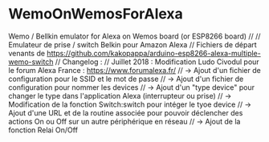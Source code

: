 # WemoOnWemosForAlexa
  Wemo / Bellkin emulator for Alexa on Wemos board (or ESP8266 board)
  //
  // Emulateur de prise / switch Belkin pour Amazon Alexa
  // Fichiers de départ venants de https://github.com/kakopappa/arduino-esp8266-alexa-multiple-wemo-switch
// Changelog :
// Juillet 2018 : Modification Ludo Civodul pour le forum Alexa France : https://www.forumalexa.fr/
// -> Ajout d'un fichier de configuration pour le SSID et le mot de passe
// -> Ajout d'un fichier de configuration pour nommer les devices
// -> Ajout d'un "type device" pour changer le type dans l'application Alexa (interrupteur ou prise)
// -> Modification de la fonction Switch:switch pour intéger le tyoe device
// -> Ajout d'une URL et de la routine associée pour pouvoir déclencher des actions On ou Off sur un autre périphérique en réseau
// -> Ajout de la fonction Relai On/Off
